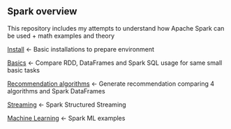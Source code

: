 ## Spark overview

This repository includes my attempts to understand how Apache Spark can be used + math examples and theory

[Install](./docs/Install.md)  <- Basic installations to prepare environment

[Basics](./basics/README.md) <- Compare RDD, DataFrames and Spark SQL usage for same small basic tasks 

[Recommendation algorithms](./recommendation_algorithms/README.md) <- Generate recommendation comparing 4 algorithms and Spark DataFrames

[Streaming](./streaming/README.md) <- Spark Structured Streaming

[Machine Learning](./ml/README.md) <- Spark ML examples